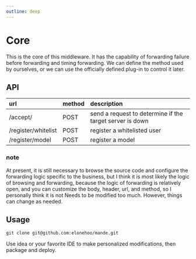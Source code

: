 ```yaml
---
outline: deep
---
```


# Core

This is the core of this middleware. It has the capability of forwarding failure before forwarding and timing forwarding. We can define the method used by ourselves, or we can use the officially defined plug-in to control it later.

## API

| url                 | method | description                                              |
|:--------------------|:-------|:---------------------------------------------------------|
| /accept/            | POST   | send a request to determine if the target server is down |
| /register/whitelist | POST   | register a whitelisted user                              |
| /register/model     | POST   | register a model                                         |

### note

At present, it is still necessary to browse the source code and configure the forwarding logic specific to the business, but I think it is most likely the logic of browsing and forwarding, because the logic of forwarding is relatively open, and you can customize the body, header, url, and method, so I personally think it is not Needs to be modified too much. However, things can change as needed.

## Usage

```shell
git clone git@github.com:elonehoo/mande.git
```

Use idea or your favorite IDE to make personalized modifications, then package and deploy.
